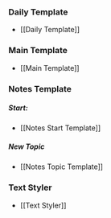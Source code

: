 
### Daily Template
- [[Daily Template]]

### Main Template
- [[Main Template]]

### Notes Template
##### Start:
- [[Notes Start Template]]

##### New Topic
- [[Notes Topic Template]]

### Text Styler
- [[Text Styler]]